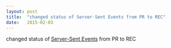 ```yaml
---
layout: post
title:  "changed status of Server-Sent Events from PR to REC"
date:   2015-02-03
---
```


changed status of <a href="http://www.w3.org/TR/eventsource/">Server-Sent Events</a> from PR to REC

